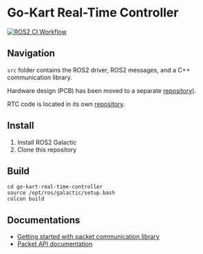 # Go-Kart Real-Time Controller

[![ROS2 CI Workflow](https://github.com/Triton-AI/go-kart-real-time-controller/actions/workflows/ros2-ci.yaml/badge.svg)](https://github.com/Triton-AI/go-kart-real-time-controller/actions/workflows/ros2-ci.yaml)

## Navigation

`src` folder contains the ROS2 driver, ROS2 messages, and a C++ communication library.

Hardware design (PCB) has been moved to a separate [repository](https://github.com/Triton-AI/go-kart-real-time-controller-mbed)).

RTC code is located in its own [repository](https://github.com/Triton-AI/go-kart-real-time-controller-mbed).

## Install

1. Install ROS2 Galactic
2. Clone this repository

## Build

```{bash}
cd go-kart-real-time-controller
source /opt/ros/galactic/setup.bash
colcon build
```

## Documentations

- [Getting started with packet communication library](ROS2/src/tai_gokart_packet/design/README.md)
- [Packet API documentation](ROS2/src/tai_gokart_packet/design/Packet_API.md)

